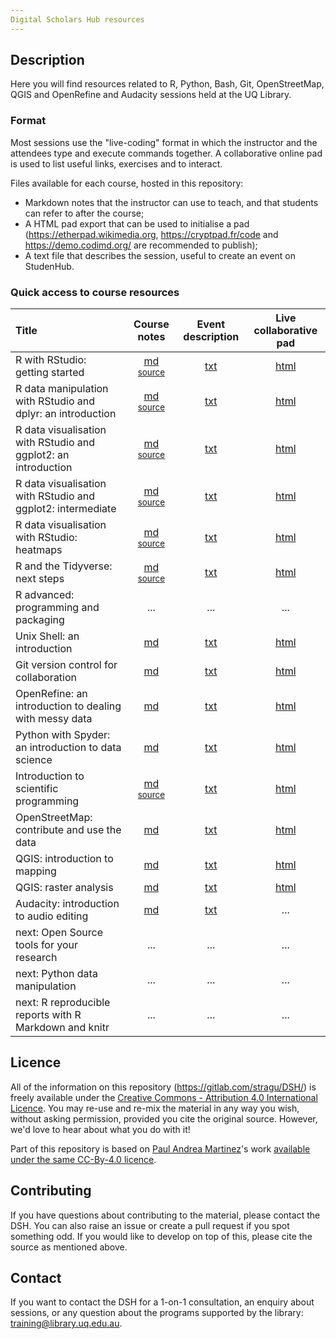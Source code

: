 ```yaml
---
Digital Scholars Hub resources
---
```


## Description

Here you will find resources related to R, Python, Bash, Git, OpenStreetMap, QGIS and OpenRefine and Audacity sessions held at the UQ Library.

### Format

Most sessions use the "live-coding" format in which the instructor and the attendees type and execute commands together.
A collaborative online pad is used to list useful links, exercises and to interact.

Files available for each course, hosted in this repository:

* Markdown notes that the instructor can use to teach, and that students can refer to after the course;
* A HTML pad export that can be used to initialise a pad (https://etherpad.wikimedia.org, https://cryptpad.fr/code and https://demo.codimd.org/ are recommended to publish);
* A text file that describes the session, useful to create an event on StudenHub.

### Quick access to course resources

| Title | Course notes | Event description | Live collaborative pad |
|:-|:-:|:-:|:-:|
| R with RStudio: getting started | [md](R/rstudio_intro/rstudio_intro.md) <sup>[source](R/rstudio_intro/rstudio_intro.Rmd) | [txt](R/rstudio_intro/rstudio_intro_description.txt) | [html](https://demo.codimd.org/s/rkfyJemYE) |
| R data manipulation with RStudio and dplyr: an introduction | [md](R/dplyr/dplyr.md) <sup>[source](R/dplyr/dplyr.Rmd)</sup> | [txt](R/dplyr/dplyr_description.txt) | [html](https://demo.codimd.org/s/HyyLCm3KN) |
| R data visualisation with RStudio and ggplot2: an introduction | [md](R/ggplot2_intro/ggplot2_intro.md) <sup>[source](R/ggplot2_intro/ggplot2_intro.Rmd)</sup> | [txt](R/ggplot2_intro/ggplot2_intro_description.txt) | [html](https://demo.codimd.org/s/rJIPr0vi4) |
| R data visualisation with RStudio and ggplot2: intermediate | [md](R/ggplot2_intermediate/ggplot2_intermediate.md) <sup>[source](R/ggplot2_intermediate/ggplot2_intermediate.Rmd)</sup> | [txt](R/ggplot2_intermediate/ggplot2_intermediate_description.txt) | [html](https://demo.codimd.org/s/rJLdcW-24) |
| R data visualisation with RStudio: heatmaps | [md](R/heatmaps/heatmaps_intermediate.md) <sup>[source](R/heatmaps/heatmaps_intermediate.Rmd)</sup> | [txt](R/heatmaps/heatmaps_intermediate_description.txt) | [html](https://etherpad.wikimedia.org/p/cds-heatmaps) |
| R and the Tidyverse: next steps | [md](R/tidyverse_next_steps/tidyverse_next_steps.md) <sup>[source](R/tidyverse_next_steps/tidyverse_next_steps.Rmd)</sup> | [txt](R/tidyverse_next_steps/tidyverse_next_steps_description.txt) | [html](https://demo.codimd.org/s/BkQCcmiOV) |
| R advanced: programming and packaging | ... | ... | ... |
| Unix Shell: an introduction | [md](Shell/shell_intro.md) | [txt](Shell/shell_intro_description.txt) | [html](https://etherpad.wikimedia.org/p/cds-shell) |
| Git version control for collaboration | [md](Git/git.md) | [txt](Git/git_description.txt) | [html](https://etherpad.wikimedia.org/p/cds-git) |
| OpenRefine: an introduction to dealing with messy data | [md](OpenRefine/openrefine.md) | [txt](OpenRefine/openrefine_description.txt) | [html](https://etherpad.wikimedia.org/p/cds-openrefine) |
| Python with Spyder: an introduction to data science | [md](Python/python_intro.md) | [txt](Python/python_intro_description.txt) | [html](https://etherpad.wikimedia.org/p/cds-python) |
| Introduction to scientific programming | [md](intro_to_programming/intro_to_programming.md) <sup>[source](intro_to_programming/intro_to_programming.Rmd)</sup> | [txt](intro_to_programming/intro_to_programming_description.txt) | [html](https://frama.link/intro_prog) |
| OpenStreetMap: contribute and use the data | [md](OSM/OpenStreetMap.md) | [txt](OSM/OpenStreetMap_description.txt) | [html](https://cryptpad.fr/pad/#/2/pad/edit/ZwpBgdie-YBBXvDE68N53u2s/) |
| QGIS: introduction to mapping | [md](QGIS/intro/QGIS_intro.md) | [txt](QGIS/intro/QGIS_intro_description.txt) | [html](https://demo.codimd.org/s/B156o7z2V) |
| QGIS: raster analysis | [md](QGIS/raster/QGIS_raster.md) | [txt](QGIS/raster/QGIS_raster_description.txt) | [html](https://demo.codimd.org/s/ryN5E-XuS) |
| Audacity: introduction to audio editing | [md](Audacity/audacity.md) | [txt](Audacity/description.txt) | ... |
| next: Open Source tools for your research | ... | ... | ... |
| next: Python data manipulation | ... | ... | ... |
| next: R reproducible reports with R Markdown and knitr | ... | ... | ... |

## Licence

All of the information on this repository (https://gitlab.com/stragu/DSH/) is freely available under the [Creative Commons - Attribution 4.0 International Licence](https://creativecommons.org/licenses/by/4.0/). You may re-use and re-mix the material in any way you wish, without asking permission, provided you cite the original source. However, we'd love to hear about what you do with it!

Part of this repository is based on [Paul Andrea Martinez](https://orcid.org/0000-0002-8990-1985)'s work [available under the same CC-By-4.0 licence](https://github.com/orchid00/CDS).

## Contributing

If you have questions about contributing to the material, please contact the DSH. You can also raise an issue or create a pull request if you spot something odd. If you would like to develop on top of this, please cite the source as mentioned above.

## Contact
 
If you want to contact the DSH for a 1-on-1 consultation, an enquiry about sessions, or any question about the programs supported by the library: training@library.uq.edu.au.
